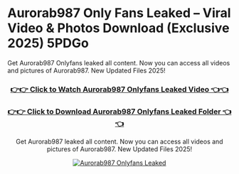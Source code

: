 # Aurorab987 Only Fans Leaked – Viral Video & Photos Download (Exclusive 2025) 5PDGo

Get Aurorab987 Onlyfans leaked all content. Now you can access all videos and pictures of Aurorab987. New Updated Files 2025!  
<div align="center">
  
### [👉👉 Click to Watch Aurorab987 Onlyfans Leaked Video 👈👈](https://links2leaks.com/aurorab987)  
### [👉👉 Click to Download Aurorab987 Onlyfans Leaked Folder 👈👈](https://links2leaks.com/aurorab987)  

Get Aurorab987 leaked all content. Now you can access all videos and pictures of Aurorab987. New Updated Files 2025!  

[![Aurorab987 Onlyfans Leaked](https://i.ibb.co/93hzkbrt/l2l.gif)](https://links2leaks.com/aurorab987)  

</div>
